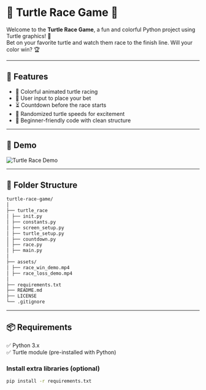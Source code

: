 # 🐢 Turtle Race Game 🏁

Welcome to the **Turtle Race Game**, a fun and colorful Python project using Turtle graphics! 🎨  
Bet on your favorite turtle and watch them race to the finish line. Will your color win? 🏆

---

## 🚀 Features
- 🎨 Colorful animated turtle racing
- 🎲 User input to place your bet
- ⏳ Countdown before the race starts
- 🏁 Randomized turtle speeds for excitement
- 🐍 Beginner-friendly code with clean structure

---

## 🎥 Demo
![Turtle Race Demo](assets/turtle_race_demo.gif)

---

## 📁 Folder Structure
```bash
turtle-race-game/
│
├── turtle_race
│ ├── init.py
│ ├── constants.py
│ ├── screen_setup.py
│ ├── turtle_setup.py
│ ├── countdown.py
│ ├── race.py
│ ├── main.py
│
├── assets/ 
│ ├── race_win_demo.mp4
│ ├── race_loss_demo.mp4
│
├── requirements.txt
├── README.md 
├── LICENSE 
└── .gitignore
```

---

## 📦 Requirements
✅ Python 3.x  
✅ Turtle module (pre-installed with Python)  

### Install extra libraries (optional)
```bash
pip install -r requirements.txt


